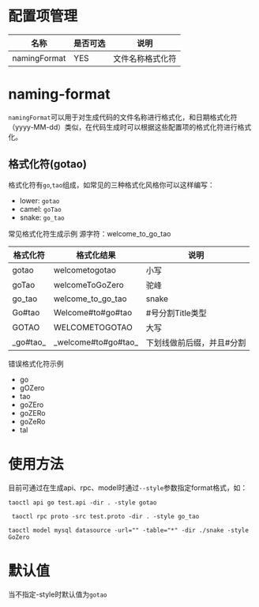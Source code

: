 # 配置项管理

| 名称              | 是否可选 | 说明                                          |
|-------------------|----------|-----------------------------------------------|
| namingFormat      | YES      | 文件名称格式化符                      |

# naming-format
`namingFormat`可以用于对生成代码的文件名称进行格式化，和日期格式化符（yyyy-MM-dd）类似，在代码生成时可以根据这些配置项的格式化符进行格式化。

## 格式化符(gotao)
格式化符有`go`,`tao`组成，如常见的三种格式化风格你可以这样编写：
* lower: `gotao`
* camel: `goTao`
* snake: `go_tao`

常见格式化符生成示例
源字符：welcome_to_go_tao

| 格式化符   | 格式化结果            | 说明                      |
|------------|-----------------------|---------------------------|
| gotao     | welcometogotao       | 小写                      |
| goTao     | welcomeToGoZero       | 驼峰                      |
| go_tao    | welcome_to_go_tao    | snake                     |
| Go#tao    | Welcome#to#go#tao    | #号分割Title类型          |
| GOTAO     | WELCOMETOGOTAO       | 大写                      |
| \_go#tao_ | \_welcome#to#go#tao_ | 下划线做前后缀，并且#分割 |

错误格式化符示例
* go
* gOZero
* tao
* goZEro
* goZERo
* goZeRo
* tal

# 使用方法
目前可通过在生成api、rpc、model时通过`--style`参数指定format格式，如：
```shell script
taoctl api go test.api -dir . -style gotao
```
```shell script
 taoctl rpc proto -src test.proto -dir . -style go_tao
```
```shell script
taoctl model mysql datasource -url="" -table="*" -dir ./snake -style GoZero
```

# 默认值
当不指定-style时默认值为`gotao`